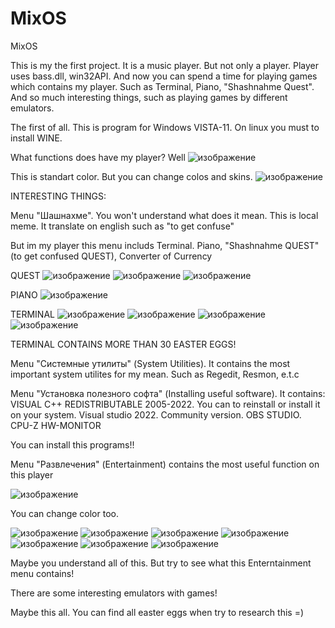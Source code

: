 # MixOS

MixOS


This is my the first project. It is a music player. But not only a player. Player uses bass.dll, win32API. And now you can spend a time for playing games which contains 
my player. Such as Terminal, Piano, "Shashnahme Quest". And so much interesting things, such as playing games by different emulators.

The first of all. This is program for Windows VISTA-11. On linux you must to install WINE. 

What functions does have my player? 
Well
![изображение](https://user-images.githubusercontent.com/47190179/182655571-0f185dab-ddb5-416f-a3a8-73a81547867e.png)

This is standart color. But you can change colos and skins.
![изображение](https://user-images.githubusercontent.com/47190179/182655724-e270906b-7ef4-4d75-96b6-e61881d0bf07.png)


INTERESTING THINGS:


Menu "Шашнахме". You won't understand what does it mean. This is local meme. It translate on english such as "to get confuse"

But im my player this menu includs Terminal. Piano, "Shashnahme QUEST"  (to get confused QUEST), Converter of Currency

QUEST
![изображение](https://user-images.githubusercontent.com/47190179/158249369-c7f526e2-58b8-450c-855b-6b7e9a0d51c8.png)
![изображение](https://user-images.githubusercontent.com/47190179/158249390-9a488b82-9686-48de-9503-22552123ed8d.png)
![изображение](https://user-images.githubusercontent.com/47190179/158249412-fd0858fc-3a6f-47b9-b954-43a10e69ae05.png)

PIANO
![изображение](https://user-images.githubusercontent.com/47190179/158249458-82598f9a-7455-4eda-9a13-6ff18c27092a.png)

TERMINAL
![изображение](https://user-images.githubusercontent.com/47190179/158249524-2edc7921-8ef9-4e73-9640-7bf4a98d0f90.png)
![изображение](https://user-images.githubusercontent.com/47190179/158249557-4c53e081-0c5e-40c0-b452-5252ed416a82.png)
![изображение](https://user-images.githubusercontent.com/47190179/158249697-0c3cb0a9-cd77-4285-8229-82631e9de8de.png)
![изображение](https://user-images.githubusercontent.com/47190179/158250219-72484b4b-a5e8-47d4-876c-bf1cacc74827.png)


TERMINAL CONTAINS MORE THAN 30 EASTER EGGS!

Menu "Системные утилиты" (System Utilities). It contains the most important system utilites for my mean. Such as Regedit, Resmon, e.t.c


Menu "Установка полезного софта" (Installing useful software). 
It contains:
VISUAL C++ REDISTRIBUTABLE 2005-2022. You can to reinstall or install it on your system.
Visual studio 2022. Community version.
OBS STUDIO.
CPU-Z
HW-MONITOR

You can install this programs!!

Menu "Развлечения" (Entertainment) contains the most useful function on this player


![изображение](https://user-images.githubusercontent.com/47190179/158250688-dd7ab06a-f504-4952-808b-90f99fe7c366.png)


You can change color too.

![изображение](https://user-images.githubusercontent.com/47190179/158250758-3a873b38-1ec6-4f81-bb98-bc2c4548fa15.png)
![изображение](https://user-images.githubusercontent.com/47190179/158250782-93bd0831-3be7-47e9-aa68-dd7500cdc434.png)
![изображение](https://user-images.githubusercontent.com/47190179/158250803-49c90859-1820-4996-969d-bade8f5f4586.png)
![изображение](https://user-images.githubusercontent.com/47190179/158250828-682642d8-5891-4d8d-86b7-7683b2f0e935.png)
![изображение](https://user-images.githubusercontent.com/47190179/158250859-0e35d16a-daf9-487d-9506-44ed8b05a6e9.png)
![изображение](https://user-images.githubusercontent.com/47190179/158254511-a96d7193-5175-405e-ae8c-6b7c5739f093.png)
![изображение](https://user-images.githubusercontent.com/47190179/158250900-3123efe7-c283-4b0b-b5cc-1b35ef490311.png)



Maybe you understand all of this. But try to see what this Enterntainment menu contains!

There are some interesting emulators with games!




Maybe this all. You can find all easter eggs when try to research this =)




